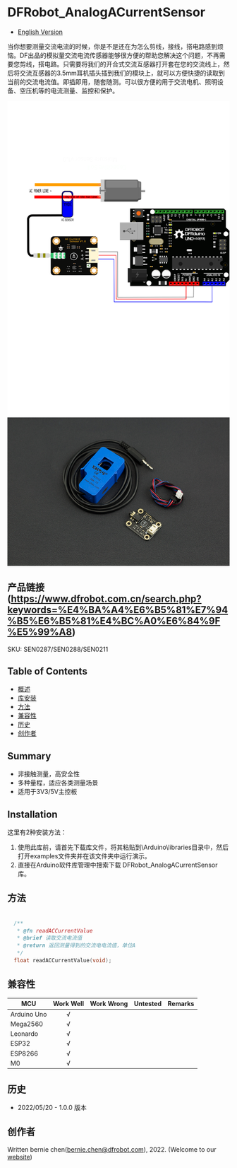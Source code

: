 # DFRobot_AnalogACurrentSensor
- [English Version](./README.md)

当你想要测量交流电流的时候，你是不是还在为怎么剪线，接线，搭电路感到烦恼。DF出品的模拟量交流电流传感器能够很方便的帮助您解决这个问题，不再需要您剪线，搭电路。只需要将我们的开合式交流互感器打开套在您的交流线上，然后将交流互感器的3.5mm耳机插头插到我们的模块上，就可以方便快捷的读取到当前的交流电流值。即插即用，随套随测。可以很方便的用于交流电机、照明设备、空压机等的电流测量、监控和保护。


![产品效果图片](./resources/images/ACCurrentSensor.svg)
![产品效果图片](./resources/images/ACCurrentSensor.png)

## 产品链接 (https://www.dfrobot.com.cn/search.php?keywords=%E4%BA%A4%E6%B5%81%E7%94%B5%E6%B5%81%E4%BC%A0%E6%84%9F%E5%99%A8)
  SKU: SEN0287/SEN0288/SEN0211

## Table of Contents

  * [概述](#概述)
  * [库安装](#库安装)
  * [方法](#方法)
  * [兼容性](#兼容性)
  * [历史](#历史)
  * [创作者](#创作者)

## Summary

* 非接触测量，高安全性
* 多种量程，适应各类测量场景
* 适用于3V3/5V主控板


## Installation

这里有2种安装方法：

1. 使用此库前，请首先下载库文件，将其粘贴到\Arduino\libraries目录中，然后打开examples文件夹并在该文件夹中运行演示。
2. 直接在Arduino软件库管理中搜索下载 DFRobot_AnalogACurrentSensor 库。


## 方法

```C++

  /**
   * @fn readACCurrentValue
   * @brief 读取交流电流值
   * @return 返回测量得到的交流电电流值，单位A
   */
  float readACCurrentValue(void);

```


## 兼容性

MCU                | Work Well    | Work Wrong   | Untested    | Remarks
------------------ | :----------: | :----------: | :---------: | -----
Arduino Uno        |      √       |              |             | 
Mega2560        |      √       |              |             | 
Leonardo        |      √       |              |             | 
ESP32        |      √       |              |             | 
ESP8266        |      √       |              |             | 
M0        |      √       |              |             | 


## 历史

- 2022/05/20 - 1.0.0 版本


## 创作者

Written bernie chen(bernie.chen@dfrobot.com), 2022. (Welcome to our [website](https://www.dfrobot.com/))

